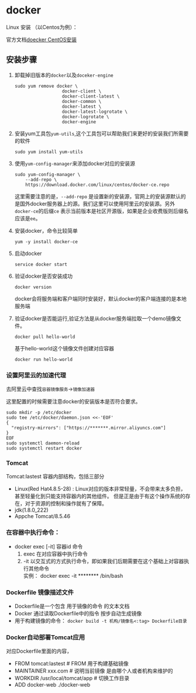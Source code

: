 # docker

Linux 安装 （以Centos为例）：

官方文档[doecker CentOS安装](https://docs.docker.com/engine/install/centos/)

## 安装步骤

1. 卸载掉旧版本的`docker`以及`doceker-engine`

   ```shell 
   sudo yum remove docker \
                     docker-client \
                     docker-client-latest \
                     docker-common \
                     docker-latest \
                     docker-latest-logrotate \
                     docker-logrotate \
                     docker-engine   	
   ```

2. 安装yum工具包`yum-utils`,这个工具包可以帮助我们来更好的安装我们所需要的软件

   ```shell
   sudo yum install yum-utils
   ```

3. 使用`yum-config-manager`来添加docker对应的安装源

   ```shell
   sudo yum-config-manager \
       --add-repo \
       https://download.docker.com/linux/centos/docker-ce.repo
   ```

   这里需要注意的是，`--add-repo` 是设置新的安装源，官网上的安装源默认的是国外docker服务器上的源。我们这里可以使用阿里云的安装源。另外`docker-ce`的后缀`ce`
   表示当前版本是社区开源版，如果是企业收费版则后缀名应该是`ee`。

4. 安装docker，命令比较简单

   ```shell
   yum -y install docker-ce	
   ```

5. 启动docker

   ```shell
   service docker start
   ```

6. 验证docker是否安装成功

   ```shell
   docker version
   ```

   docker会将服务端和客户端同时安装好，默认docker的客户端连接的是本地服务端

7. 验证docker是否能运行,验证方法是从docker服务端拉取一个demo镜像文件。

   ```shell
   docker pull hello-world
   ```

   基于hello-world这个镜像文件创建对应容器

   ```shell
   docker run hello-world
   ```

### 设置阿里云的加速代理

去阿里云中查找`容器镜像服务`->`镜像加速器`

这里配置的时候需要注意docker的安装版本是否符合要求。

   ```shell
   sudo mkdir -p /etc/docker
   sudo tee /etc/docker/daemon.json <<-'EOF'
   {
     "registry-mirrors": ["https://*******.mirror.aliyuncs.com"]
   }
   EOF
   sudo systemctl daemon-reload
   sudo systemctl restart docker
   ```

### Tomcat

Tomcat:lastest 容器内部结构，包括三部分
- Linux(Red Hat4.8.5-28) : Linux对应的版本非常轻量，不会带来太多负担，甚至轻量化到只能支持容器内的其他组件。
  但是正是由于有这个操作系统的存在，对于资源的控制和操作就有了保障。
- jdk(1.8.0_222)
- Appche Tomcat/8.5.46

### 在容器中执行命令：

- docker exec [-it] 容器id 命令
    1. exec 在对应容器中执行命令
    2. -it 以交互式的方式执行命令，即如果我们后期需要在这个基础上对容器执行其他命令  
   实例： docker exec -it ******** /bin/bash
       
### Dockerfile 镜像描述文件

- Dockerfile是一个包含 用于镜像的命令 的文本文档
- Docker 通过读取Dockerfile中的指令 按步自动生成镜像
- 用于构建镜像的命令： `docker build -t 机构/镜像名<:tag> Dockerfile目录`

### Docker自动部署Tomcat应用
对应Dockerfile里面的内容，
- FROM tomcat:lastest  # FROM 用于构建基础镜像
- MAINTAINER xxx.com  #  说明当前镜像 是由哪个人或者机构来维护的
- WORKDIR /usr/local/tomcat/app # 切换工作目录
- ADD docker-web ./docker-web


  
    